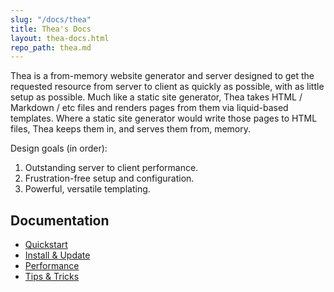 ```yaml
---
slug: "/docs/thea"
title: Thea's Docs
layout: thea-docs.html
repo_path: thea.md
---
```


Thea is a from-memory website generator and server designed to get the requested resource from server to client as quickly as possible, with as little setup as possible. Much like a static site generator, Thea takes HTML / Markdown / etc files and renders pages from them via liquid-based templates. Where a static site generator would write those pages to HTML files, Thea keeps them in, and serves them from, memory.

Design goals (in order):

1. Outstanding server to client performance.
2. Frustration-free setup and configuration.
3. Powerful, versatile templating.

## Documentation

* [Quickstart](/docs/thea/quickstart)
* [Install & Update](/docs/thea/install)
* [Performance](/docs/thea/performance)
* [Tips & Tricks](/docs/thea/tips)
